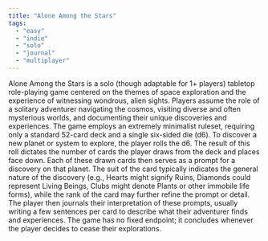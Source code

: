 ```yaml
---
title: "Alone Among the Stars"
tags:
  - "easy"
  - "indie"
  - "solo"
  - "journal"
  - "multiplayer"
---
```


Alone Among the Stars is a solo (though adaptable for 1+ players) tabletop role-playing game centered on the themes of space exploration and the experience of witnessing wondrous, alien sights. Players assume the role of a solitary adventurer navigating the cosmos, visiting diverse and often mysterious worlds, and documenting their unique discoveries and experiences. The game employs an extremely minimalist ruleset, requiring only a standard 52-card deck and a single six-sided die (d6). To discover a new planet or system to explore, the player rolls the d6. The result of this roll dictates the number of cards the player draws from the deck and places face down. Each of these drawn cards then serves as a prompt for a discovery on that planet. The suit of the card typically indicates the general nature of the discovery (e.g., Hearts might signify Ruins, Diamonds could represent Living Beings, Clubs might denote Plants or other immobile life forms), while the rank of the card may further refine the prompt or detail. The player then journals their interpretation of these prompts, usually writing a few sentences per card to describe what their adventurer finds and experiences. The game has no fixed endpoint; it concludes whenever the player decides to cease their explorations.
